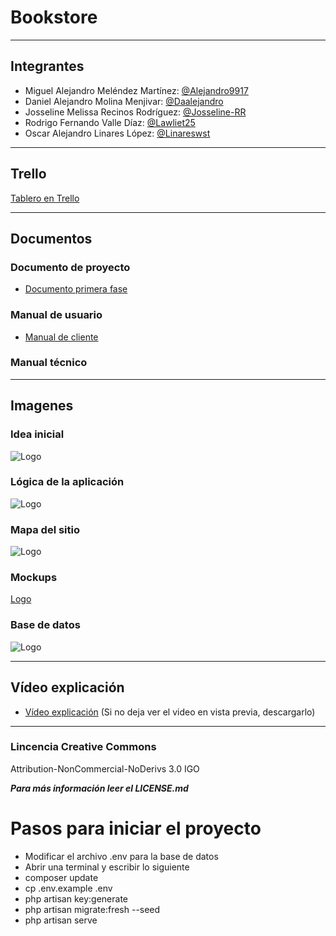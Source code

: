 # Bookstore

-------
## Integrantes

- Miguel Alejandro Meléndez Martínez: [@Alejandro9917](https://github.com/Alejandro9917)
- Daniel Alejandro Molina Menjivar: [@Daalejandro](https://github.com/Daalejandro)
- Josseline Melissa Recinos Rodríguez: [@Josseline-RR](https://github.com/Josseline-RR)
- Rodrigo Fernando Valle Díaz: [@Lawliet25](https://github.com/Lawliet25)
- Oscar Alejandro Linares López: [@Linareswst](https://github.com/Linareswst)

-------
## Trello
[Tablero en Trello](https://trello.com/b/Vh1PW357/bookstore)

-------
## Documentos
### Documento de proyecto
 - [Documento primera fase](https://udbedu-my.sharepoint.com/:b:/g/personal/mm180363_alumno_udb_edu_sv/ERaUJlEGqPJItoYK7Z4k9E8B7HpPnxRIZwpExGUtMcsA-Q?e=Lb5AcA)
### Manual de usuario
 - [Manual de cliente](https://udbedu-my.sharepoint.com/:b:/g/personal/mm180363_alumno_udb_edu_sv/EXZwTRi0DNJOkAvhJ7ALQ6sBuRszV9AVWvv7D-btT7I82Q?e=jXu1Ve)
### Manual técnico

-------
## Imagenes
 
### Idea inicial
 ![Logo](https://i.imgur.com/Gn0zV0Y.png)

### Lógica de la aplicación
 ![Logo](https://i.imgur.com/XteHcxR.jpg)

### Mapa del sitio
 ![Logo](https://i.imgur.com/xuB1IDc.png)

### Mockups
 [Logo](https://imgur.com/a/QQhPedD)

### Base de datos
 ![Logo](https://i.imgur.com/axZ3amA.png)

-------
## Vídeo explicación
- [Vídeo explicación](https://udbedu-my.sharepoint.com/:v:/g/personal/mm180363_alumno_udb_edu_sv/EYxDpR_TOhZPpsbknCMsrL0BF2s2Opir1WEc48bJb1s38Q?e=6rJNPi)
(Si no deja ver el video en vista previa, descargarlo)

-------
### Lincencia Creative Commons
Attribution-NonCommercial-NoDerivs 3.0 IGO

***Para más información leer el LICENSE.md***

# Pasos para iniciar el proyecto
 - Modificar el archivo .env para la base de datos
 - Abrir una terminal y escribir lo siguiente
 - composer update
 - cp .env.example .env
 - php artisan key:generate
 - php artisan migrate:fresh --seed
 - php artisan serve
